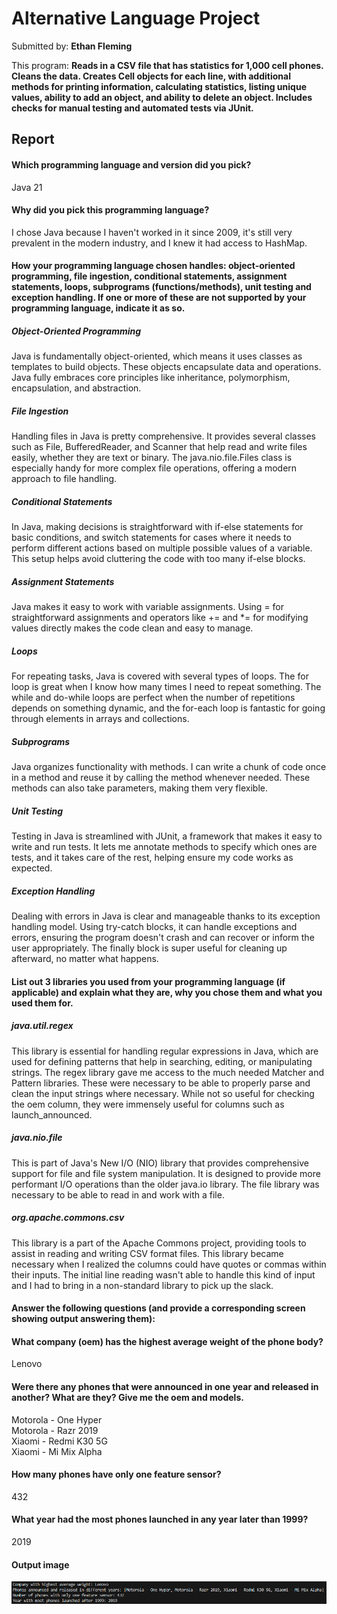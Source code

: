 # Alternative Language Project

Submitted by: **Ethan Fleming**

This program: **Reads in a CSV file that has statistics for 1,000 cell phones. Cleans the data. Creates Cell objects for each line, with additional methods for printing information, calculating statistics, listing unique values, ability to add an object, and ability to delete an object. Includes checks for manual testing and automated tests via JUnit.**

## Report
#### Which programming language and version did you pick?

Java 21

#### Why did you pick this programming language?

I chose Java because I haven't worked in it since 2009, it's still very prevalent in the modern industry, and I knew it had access to HashMap.

#### How your programming language chosen handles: object-oriented programming, file ingestion, conditional statements, assignment statements, loops, subprograms (functions/methods), unit testing and exception handling. If one or more of these are not supported by your programming language, indicate it as so. 

##### Object-Oriented Programming

Java is fundamentally object-oriented, which means it uses classes as templates to build objects. These objects encapsulate data and operations. Java fully embraces core principles like inheritance, polymorphism, encapsulation, and abstraction.

##### File Ingestion

Handling files in Java is pretty comprehensive. It provides several classes such as File, BufferedReader, and Scanner that help read and write files easily, whether they are text or binary. The java.nio.file.Files class is especially handy for more complex file operations, offering a modern approach to file handling.

##### Conditional Statements

In Java, making decisions is straightforward with if-else statements for basic conditions, and switch statements for cases where it needs to perform different actions based on multiple possible values of a variable. This setup helps avoid cluttering the code with too many if-else blocks.

##### Assignment Statements

Java makes it easy to work with variable assignments. Using = for straightforward assignments and operators like += and *= for modifying values directly makes the code clean and easy to manage.

##### Loops

For repeating tasks, Java is covered with several types of loops. The for loop is great when I know how many times I need to repeat something. The while and do-while loops are perfect when the number of repetitions depends on something dynamic, and the for-each loop is fantastic for going through elements in arrays and collections.

##### Subprograms

Java organizes functionality with methods. I can write a chunk of code once in a method and reuse it by calling the method whenever needed. These methods can also take parameters, making them very flexible.

##### Unit Testing

Testing in Java is streamlined with JUnit, a framework that makes it easy to write and run tests. It lets me annotate methods to specify which ones are tests, and it takes care of the rest, helping ensure my code works as expected.

##### Exception Handling

Dealing with errors in Java is clear and manageable thanks to its exception handling model. Using try-catch blocks, it can handle exceptions and errors, ensuring the program doesn't crash and can recover or inform the user appropriately. The finally block is super useful for cleaning up afterward, no matter what happens.

#### List out 3 libraries you used from your programming language (if applicable) and explain what they are, why you chose them and what you used them for.

##### java.util.regex

This library is essential for handling regular expressions in Java, which are used for defining patterns that help in searching, editing, or manipulating strings. The regex library gave me access to the much needed Matcher and Pattern libraries. These were necessary to be able to properly parse and clean the input strings where necessary. While not so useful for checking the oem column, they were immensely useful for columns such as launch_announced.

##### java.nio.file

This is part of Java's New I/O (NIO) library that provides comprehensive support for file and file system manipulation. It is designed to provide more performant I/O operations than the older java.io library. The file library was necessary to be able to read in and work with a file.

##### org.apache.commons.csv

This library is a part of the Apache Commons project, providing tools to assist in reading and writing CSV format files. This library became necessary when I realized the columns could have quotes or commas within their inputs. The initial line reading wasn't able to handle this kind of input and I had to bring in a non-standard library to pick up the slack.

#### Answer the following questions (and provide a corresponding screen showing output answering them):

#### What company (oem) has the highest average weight of the phone body?

Lenovo

#### Were there any phones that were announced in one year and released in another? What are they? Give me the oem and models.

Motorola - One Hyper <br />
Motorola - Razr 2019 <br />
Xiaomi - Redmi K30 5G <br />
Xiaomi - Mi Mix Alpha

#### How many phones have only one feature sensor?

432

#### What year had the most phones launched in any year later than 1999? 

2019

#### Output image

![Output image](ResultsImage.png)